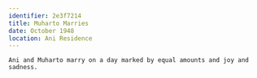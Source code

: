 ```yaml
---
identifier: 2e3f7214
title: Muharto Marries
date: October 1948
location: Ani Residence
---
```


```synopsis
Ani and Muharto marry on a day marked by equal amounts and joy and
sadness.
```

